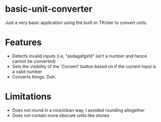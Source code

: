# basic-unit-converter
Just a very basic application using the built-in TKinter to convert units.

# Features
- Detects invalid inputs (i.e, "asdagafgsfd" isn't a number and hence cannot be converted)
- Sets the visibility of the 'Convert' button based on if the current input is a valid number
- Converts things. Duh.

# Limitations
- Does not round in a nice/clean way, I avoided rounding altogether
- Does not contain more obscure units like stones

